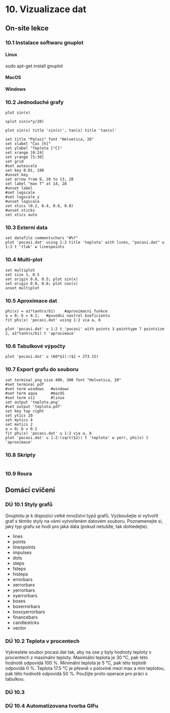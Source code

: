 # 10. Vizualizace dat

## On-site lekce

### 10.1 Instalace softwaru gnuplot

#### Linux
sudo apt-get install gnuplot

#### MacOS


#### Windows


### 10.2 Jednoduché grafy


```
plot sin(x)
```

```
splot sin(x*y/20)
```

```
plot sin(x) title 'sin(x)', tan(x) title 'tan(x)'
```

```
set title "Počasí" font "Helvetica, 20"
set xlabel "Čas [h]"
set ylabel "Teplota [°C]"
set xrange [0:24]
set yrange [5:30]
set grid
#set autoscale
set key 0.01, 100
#unset key
set arrow from 0, 28 to 13, 28
set label "max T" at 14, 28
#unset label
#set logscale
#set logscale y
#unset logscale
set xtics (0.2, 0.4, 0.6, 0.8)
#unset xticks
set xtics auto
```

### 10.3 Externí data

```
set datafile commentschars "#%?"
plot 'pocasi.dat' using 1:2 title 'teplota' with lines, "pocasi.dat" u 1:3 t 'tlak' w linespoints
```

### 10.4 Multi-plot

```
set multiplot
set size 1, 0.5
set origin 0.0, 0.5; plot sin(x)
set origin 0.0, 0.0; plot cos(x)
unset multiplot
```

### 10.5 Aproximace dat

```
phi(x) = a1*tanh(x/b1)    #aproximacni funkce
a = 0; b = 0.1;   #puvodni nastrel koeficientu
fit phi(x) 'pocasi.dat' using 1:2 via a, b
```

```
plot 'pocasi.dat' u 1:2 t 'pocasi' with points 3 pointtype 7 pointsize 2, a1*tanh(x/b1) t 'aproximace'
```

### 10.6 Tabulkové výpočty

```
plot 'pocasi.dat' u (60*$1):($2 + 273.15)
```

### 10.7 Export grafu do souboru

```
set terminal png size 400, 300 font "Helvetica, 20"
#set terminal pdf
#set term windows   #windows
#set term aqua      #macOS
#set term x11       #linux
set output 'teplota.png'
#set output 'teplota.pdf'
set key top right
set ytics 10
set mytics 4
set mxtics 2
a = 0; b = 0.1
fit phi(x) 'pocasi.dat' u 1:2 via a, b 
plot 'pocasi.dat' u 1:2:(sqrt($2)) t 'teplota' w yerr, phi(x) t 'aproximace'

```

### 10.8 Skripty

```

```

### 10.9 Roura


## Domácí cvičení

### DÚ 10.1 Styly grafů
Gnuplotu je k dispozici velké množství typů grafů. Vyzkoušejte si vytvořit graf s těmito styly na vámi vytvořeném datovém souboru. Poznamenejte si, jaký typ grafu se hodí pro jaká data (pokud netušíte, tak dohledejte).

* lines
* points
* linespoints
* impulses
* dots
* steps
* fsteps
* histeps
* errorbars
* xerrorbars
* yerrorbars
* xyerrorbars
* boxes
* boxerrorbars
* boxxyerrorbars
* financebars
* candlesticks
* vector

### DÚ 10.2 Teplota v procentech
Vykreslete soubor pocasi.dat tak, aby na ose y byly hodnoty teploty v procentech z maximální teploty. Maximální teplota je 30 °C, pak této hodnotě odpovídá 100 %. Minimální teplota je 5 °C, pak této teplotě odpovídá 0 %. Teplota 17.5 °C je přesně v polovině mezi max a min teplotou, pak této hodnotě odpovídá 50 %. Použijte proto operace pro práci s tabulkou.

### DÚ 10.3 

### DÚ 10.4 Automatizovana tvorba GIFu
